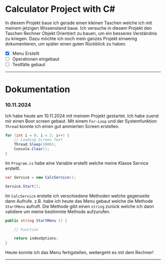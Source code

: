# Calculator Project with C#

In diesem Projekt baue ich gerade einen kleinen Taschen welche ich mit meinem jetzigen Wissenstand baue.
Ich versuche in diesem Projekt den Taschen Rechner Objekt Orientiert zu bauen, um ein besseres Verständnis zu kriegen.
Dazu möchte ich noch mein ganzes Projekt einwenig dokumentieren, um später einen guten Rückblick zu haben.

- [X] Menu Erstellt
- [ ] Operationen eingebaut
- [ ] Testfälle gebaut

---

# Dokumentation

### 10.11.2024

Ich habe heute am 10.11.2024 mit meinem Projekt gestartet. Ich habe zuerst mir einen Boot screen gebaut.
Mit einem ``For-Loop`` und der Systemfunktion ``Thread`` konnte ich einen gut animierten Screen erstellen.

```C#
for (int i = 0; i < 2; i++) {
    // Loading Screen Text
    Thread.Sleep(1000);
    Console.Clear();
}
```

Im ``Program.cs`` habe eine Variable erstellt welche meine Klasse Service erstellt.

```C#
var Service = new CalcService();

Service.Start();
```

Im ``CalcService`` erstelle ich verschiedene Methoden welche gegenseite dann Aufrufe. z.B. habe ich heute das Menu gebaut welche die Methode ``StartMenu`` aufruft. Die Methode gibt einen ``string`` zurück welche ich dann validiere um meine bestimmte Methode aufzurufen.

```C#
public string StartMenu () {

    // Function

    return indexOptions;
}
```

Heute konnte ich das Menu fertigstellen, weitergeht es mit dem Rechner!

---
